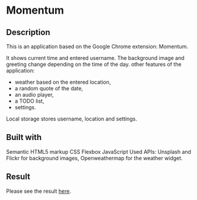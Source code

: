 # Momentum

## Description

This is an application based on the Google Chrome extension: Momentum.

It shows current time and entered username. The background image and greeting change depending on the time of the day.
other features of the application: 
- weather based on the entered location,
- a random quote of the date,
- an audio player, 
- a TODO list,
- settings.

Local storage stores username, location and settings.

## Built with

Semantic HTML5 markup
CSS Flexbox
JavaScript
Used APIs: Unsplash and Flickr for background images, Openweathermap for the weather widget.

## Result

Please see the result [here](https://mserykh-momentum.netlify.app/).
